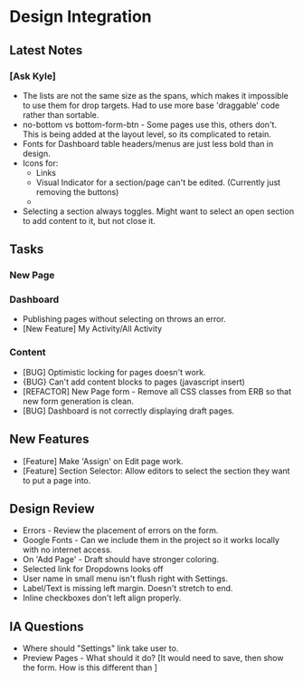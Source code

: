 # Design Integration

## Latest Notes

### [Ask Kyle]

* The lists are not the same size as the spans, which makes it impossible to use them for drop targets. Had to use more base 'draggable' code rather than sortable.
* no-bottom vs bottom-form-btn - Some pages use this, others don't. This is being added at the layout level, so its complicated to retain.
* Fonts for Dashboard table headers/menus are just less bold than in design.
* Icons for:
    - Links
    - Visual Indicator for a section/page can't be edited. (Currently just removing the buttons)
    -
* Selecting a section always toggles. Might want to select an open section to add content to it, but not close it.


## Tasks

### New Page


### Dashboard
* Publishing pages without selecting on throws an error.
* [New Feature] My Activity/All Activity

### Content
* [BUG] Optimistic locking for pages doesn't work.
* {BUG} Can't add content blocks to pages (javascript insert)
* [REFACTOR] New Page form - Remove all CSS classes from ERB so that new form generation is clean.
* [BUG] Dashboard is not correctly displaying draft pages.

## New Features

* [Feature] Make 'Assign' on Edit page work.
* [Feature] Section Selector: Allow editors to select the section they want to put a page into.

## Design Review

* Errors - Review the placement of errors on the form.
* Google Fonts - Can we include them in the project so it works locally with no internet access.
* On 'Add Page' - Draft should have stronger coloring.
* Selected link for Dropdowns looks off
* User name in small menu isn't flush right with Settings.
* Label/Text is missing left margin. Doesn't stretch to end.
* Inline checkboxes don't left align properly.

## IA Questions

* Where should "Settings" link take user to.
* Preview Pages - What should it do? [It would need to save, then show the form. How is this different than ]

